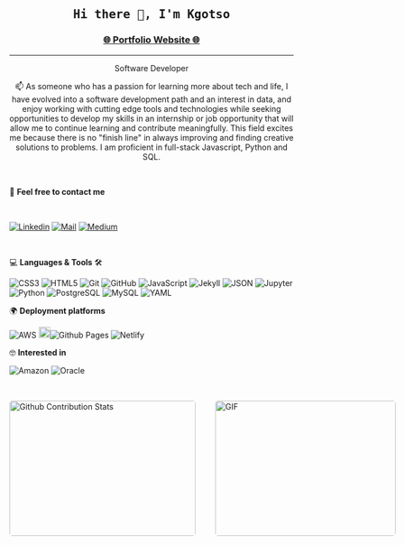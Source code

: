 <h2 align='center'><samp><strong>Hi there 👋, I'm Kgotso</strong></samp></h2>
<h3 align='center'><strong><a href="https://kgotso.netlify.app" target="_blank">🌐 Portfolio Website 🌐</a></strong></h3>
<hr>
<p align='center'>Software Developer</p>

<p align='center'> 📫 As someone who has a passion for learning more about tech and life, I have evolved into a software development path and an interest in data, and enjoy working with cutting edge tools and technologies while seeking opportunities to develop my skills in an internship or job opportunity that will allow me to continue learning and contribute meaningfully. This field excites me because there is no "finish line" in always improving and finding creative solutions to problems. I am proficient in full-stack Javascript, Python and SQL. </p>
<br>

📝 **Feel free to contact me**

<br>

[![Linkedin](https://img.shields.io/badge/LinkedIn-Kgotso%20Makhalimele-blue?logo=Linkedin&logoColor=blue&labelColor=black)](https://www.linkedin.com/in/kgotso-makhalimele/)
[![Mail](https://img.shields.io/badge/Email-kgotsom@protonmail.com-blue?logo=Gmail&logoColor=blue&labelColor=black)](mailto:kgotsom@protonmail.com)
[![Medium](https://img.shields.io/badge/Medium-Kgotso%20Makhalimele-gray?logo=medium&logoColor=white&labelColor=black)](https://medium.com/@kgotsom)

<br>

💻 **Languages & Tools** 🛠️<br>


![CSS3](https://img.shields.io/badge/-CSS3-000000?style=flat&logo=css3&logoColor=ffffff&labelColor=264de4)
![HTML5](https://img.shields.io/badge/-HTML5-000000?style=flat&logo=html5&logoColor=ffffff&labelColor=E34F26)
![Git](https://img.shields.io/badge/-Git-000000?style=flat&logo=git&logoColor=F05032&labelColor=ffffff)
![GitHub](https://img.shields.io/badge/-GitHub-000000?style=flat&logo=github&logoColor=000000&labelColor=ffffff)
![JavaScript](https://img.shields.io/badge/-JavaScript-000000?style=flat&logo=javascript)
![Jekyll](https://img.shields.io/badge/-Jekyll-000000?style=flat&logo=jekyll&labelColor=green)
![JSON](https://img.shields.io/badge/-JSON-000000?style=flat&logo=JSON&logoColor=000000&labelColor=ffffff)
![Jupyter](https://img.shields.io/badge/-Jupyter-000000?style=flat&logo=jupyter&labelColor=black)
![Python](https://img.shields.io/badge/-Python-000000?style=flat&logo=python&logoColor=ffffff&labelColor=4B8BBE)
![PostgreSQL](https://img.shields.io/badge/-PostgreSQL-000000?style=flat&logo=postgresql&logoColor=ffffff&labelColor=336791)
![MySQL](https://img.shields.io/badge/-MySQL-000000?style=flat&logo=mysql&labelColor=ffffff)
![YAML](https://img.shields.io/badge/-YAML-000000?style=flat&logo=yaml&labelColor=black)

🌍 **Deployment platforms**<br>

![AWS](https://img.shields.io/badge/-AWS-000000?style=flat&logo=amazon&labelColor=000000)
<img alt="Github Pages" width="20px" height="20px" src="https://techcrunch.com/wp-content/uploads/2010/07/github-logo.png" />![Github Pages](https://img.shields.io/badge/-Github%20Pages-000000?)
![Netlify](https://img.shields.io/badge/-Netlify-000000?style=flat&logo=netlify&labelColor=000000)


🤓 **Interested in** <br>

![Amazon](https://img.shields.io/badge/-AWS-000000?style=flat&logo=amazon&labelColor=000000)
![Oracle](https://img.shields.io/badge/-Oracle%20Cloud-000000?style=flat&logo=oracle&labelColor=ff0000)


</br>
<p style="display: flex; justify-content: space-between;">
<img style="border-radius: 5px; margin-bottom: 5px" alt="Github Contribution Stats" width="330px" height="240px" src="https://github-contribution-stats.vercel.app/api/?username=kgotsosm" />
<img style="border-radius: 5px; margin: 0 0 5px 35px;" alt="GIF" width="320px" height="240px" src="https://miro.medium.com/max/875/1*Urc28sbnORGOW5oyohQ06g.gif" />
</p>

